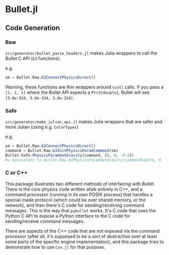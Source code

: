 # Bullet.jl

## Code Generation
### Raw
`src/generator/bullet_parse_headers.jl` makes Julia wrappers to call the Bullet C API (`b3` functions).

e.g.

```julia
sm = Bullet.Raw.b3ConnectPhysicsDirect()
```

Warning, these functions are thin wrappers around `ccall` calls. If you pass a `[1, 1, 1]` where the Bullet API expects a `Ptr{Cdouble}`, Bullet will see `[5.0e-324, 5.0e-324, 5.0e-324]`.

### Safe
`src/generator/make_julian_api.jl` makes Julia wrappers that are safer and more Julian (using e.g. `ColorTypes`)

e.g.

```julia
sm = Bullet.Raw.b3ConnectPhysicsDirect()
command = Bullet.Raw.b3InitPhysicsParamCommand(sm)
Bullet.Safe.PhysicsParamSetGravity(command, [0, 0, -9.8])
#= equivalent to Bullet.Raw.b3PhysicsParamSetGravity(commandHandle, 0, 0, -9.8) =#
```

### C or C++
This package illustrates two different methods of interfacing with Bullet. There is the core physics code written afaik entirely in C++, and a command processor (running in its own POSIX process) that handles a special-made protocol (which could be over shared memory, or the network), and then there's C code for sending/receiving command messages. This is the way that `pybullet` works. It's C code that uses the Python C API to expose a Python interface to the C code for sending/receive command messages.

There are aspects of the C++ code that are not exposed via the command processor (after all, it's supposed to be a sort of abstraction over at least some parts of the specific engine implementation), and this package tries to demonsrate how to use `Cxx.jl` for that purpose.
